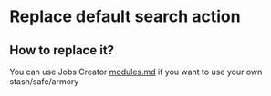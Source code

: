 # Replace default search action

## How to replace it?

You can use Jobs Creator [modules.md](../modules.md "mention") if you want to use your own stash/safe/armory
